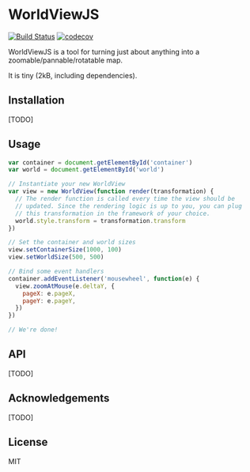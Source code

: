 # WorldViewJS

[![Build
Status](https://travis-ci.org/charlespwd/worldviewjs.svg?branch=master)](https://travis-ci.org/charlespwd/worldviewjs)
[![codecov](https://codecov.io/gh/charlespwd/worldviewjs/branch/master/graph/badge.svg)](https://codecov.io/gh/charlespwd/worldviewjs)

WorldViewJS is a tool for turning just about anything into a zoomable/pannable/rotatable map.

It is tiny (2kB, including dependencies).

## Installation

[TODO]

## Usage

```javascript
var container = document.getElementById('container')
var world = document.getElementById('world')

// Instantiate your new WorldView
var view = new WorldView(function render(transformation) {
  // The render function is called every time the view should be
  // updated. Since the rendering logic is up to you, you can plug
  // this transformation in the framework of your choice.
  world.style.transform = transformation.transform
})

// Set the container and world sizes
view.setContainerSize(1000, 100)
view.setWorldSize(500, 500)

// Bind some event handlers
container.addEventListener('mousewheel', function(e) {
  view.zoomAtMouse(e.deltaY, {
    pageX: e.pageX,
    pageY: e.pageY,
  })
})

// We're done!
```

## API

[TODO]

## Acknowledgements

[TODO]

## License

MIT
